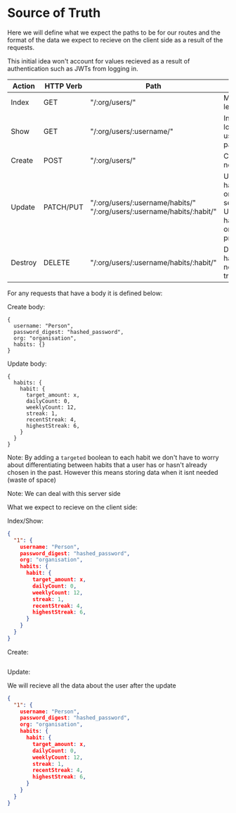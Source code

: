 # Source of Truth

Here we will define what we expect the paths to be for our routes and the format of the data we expect to recieve on the client side as a result of the requests.

This initial idea won't account for values recieved as a result of authentication such as JWTs from logging in.

| Action  | HTTP Verb | Path                                                                         | Use                                                                              |
| ------- | --------- | ---------------------------------------------------------------------------- | -------------------------------------------------------------------------------- |
| Index   | GET       | "/:org/users/"                                                               | Making the leaderboard                                                           |
| Show    | GET       | "/:org/users/:username/"                                                     | Info for logged in users habit page                                              |
| Create  | POST      | "/:org/users/"                                                               | Create a new user                                                                |
| Update  | PATCH/PUT | "/:org/users/:username/habits/" <br/> "/:org/users/:username/habits/:habit/" | Update habit info on weekly selection <br/> Update habit based on daily progress |
| Destroy | DELETE    | "/:org/users/:username/habits/:habit/"                                       | Delete a habit thats no longer tracked                                           |

For any requests that have a body it is defined below:

Create body:

```
{
  username: "Person",
  password_digest: "hashed_password",
  org: "organisation",
  habits: {}
}
```

Update body:

```
{
  habits: {
    habit: {
      target_amount: x,
      dailyCount: 0,
      weeklyCount: 12,
      streak: 1,
      recentStreak: 4,
      highestStreak: 6,
    }
  }
}
```

Note: By adding a `targeted` boolean to each habit we don't have to worry about differentiating between habits that a user has or hasn't already chosen in the past. However this means storing data when it isnt needed (waste of space)

Note: We can deal with this server side

What we expect to recieve on the client side:

Index/Show:

```JSON
{
  "1": {
    username: "Person",
    password_digest: "hashed_password",
    org: "organisation",
    habits: {
      habit: {
        target_amount: x,
        dailyCount: 0,
        weeklyCount: 12,
        streak: 1,
        recentStreak: 4,
        highestStreak: 6,
      }
    }
  }
}
```

Create:

```JSON

```

Update:

We will recieve all the data about the user after the update

```JSON
{
  "1": {
    username: "Person",
    password_digest: "hashed_password",
    org: "organisation",
    habits: {
      habit: {
        target_amount: x,
        dailyCount: 0,
        weeklyCount: 12,
        streak: 1,
        recentStreak: 4,
        highestStreak: 6,
      }
    }
  }
}
```
